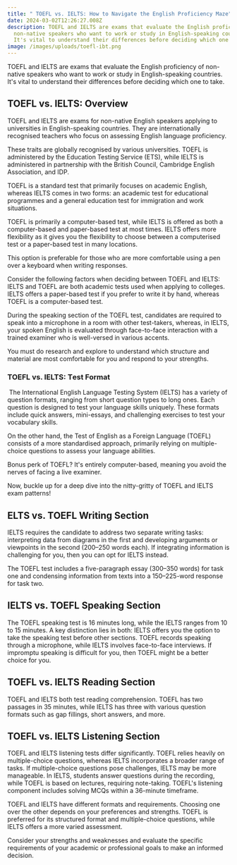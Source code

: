 ```yaml
---
title: " TOEFL vs. IELTS: How to Navigate the English Proficiency Maze"
date: 2024-03-02T12:26:27.008Z
description: TOEFL and IELTS are exams that evaluate the English proficiency of
  non-native speakers who want to work or study in English-speaking countries.
  It's vital to understand their differences before deciding which one to take.
image: /images/uploads/toefl-ibt.png
---
```

TOEFL and IELTS are exams that evaluate the English proficiency of non-native speakers who want to work or study in English-speaking countries. It's vital to understand their differences before deciding which one to take.

## TOEFL vs. IELTS: Overview

TOEFL and IELTS are exams for non-native English speakers applying to universities in English-speaking countries. They are internationally recognised teachers who focus on assessing English language proficiency.

These traits are globally recognised by various universities. TOEFL is administered by the Education Testing Service (ETS), while IELTS is administered in partnership with the British Council, Cambridge English Association, and IDP.

TOEFL is a standard test that primarily focuses on academic English, whereas IELTS comes in two forms: an academic test for educational programmes and a general education test for immigration and work situations. 

TOEFL is primarily a computer-based test, while IELTS is offered as both a computer-based and paper-based test at most times. IELTS offers more flexibility as it gives you the flexibility to choose between a computerised test or a paper-based test in many locations. 

This option is preferable for those who are more comfortable using a pen over a keyboard when writing responses.

Consider the following factors when deciding between TOEFL and IELTS: IELTS and TOEFL are both academic tests used when applying to colleges. IELTS offers a paper-based test if you prefer to write it by hand, whereas TOEFL is a computer-based test. 

During the speaking section of the TOEFL test, candidates are required to speak into a microphone in a room with other test-takers, whereas, in IELTS, your spoken English is evaluated through face-to-face interaction with a trained examiner who is well-versed in various accents.

You must do research and explore to understand which structure and material are most comfortable for you and respond to your strengths.

### TOEFL vs. IELTS: Tеst Format 

 The International English Language Testing System (IELTS) has a variety of question formats, ranging from short question types to long ones. Each question is designed to test your language skills uniquely. These formats include quick answers, mini-essays, and challenging exercises to test your vocabulary skills.

On the other hand, the Test of English as a Foreign Language (TOEFL) consists of a more standardised approach, primarily relying on multiple-choice questions to assess your language abilities.

Bonus perk of TOEFL? It's entirely computer-based, meaning you avoid the nerves of facing a live examiner.

Now, buckle up for a deep dive into the nitty-gritty of TOEFL and IELTS exam patterns!



## ELTS vs. TOEFL Writing Section

IELTS requires the candidate to address two separate writing tasks: interpreting data from diagrams in the first and developing arguments or viewpoints in the second (200–250 words each). If integrating information is challenging for you, then you can opt for IELTS instead.

The TOEFL test includes a five-paragraph essay (300–350 words) for task one and condensing information from texts into a 150–225-word response for task two.



## IELTS vs. TOEFL Speaking Section

The TOEFL speaking test is 16 minutes long, while the IELTS ranges from 10 to 15 minutes. A key distinction lies in both: IELTS offers you the option to take the speaking test before other sections. TOEFL records speaking through a microphone, while IELTS involves face-to-face interviews. If impromptu speaking is difficult for you, then TOEFL might be a better choice for you.

## TOEFL vs. IELTS Rеading Sеction 

TOEFL and IELTS both test reading comprehension. TOEFL has two passages in 35 minutes, while IELTS has three with various question formats such as gap fillings, short answers, and more.

## TOEFL vs. IELTS Listening Section

TOEFL and IELTS listening tests differ significantly. TOEFL relies heavily on multiple-choice questions, whereas IELTS incorporates a broader range of tasks. If multiple-choice questions pose challenges, IELTS may be more manageable. In IELTS, students answer questions during the recording, while TOEFL is based on lectures, requiring note-taking. TOEFL's listening component includes solving MCQs within a 36-minute timeframe.

TOEFL and IELTS have different formats and requirements. Choosing onе ovеr thе othеr dеpеnds on your prеfеrеncеs and strеngths. TOEFL is prеfеrrеd for its structurеd format and multiplе-choicе quеstions, while IELTS offers a more variеd assеssmеnt. 

 Considеr your strengths and wеaknеssеs and еvaluatе thе specific rеquirеmеnts of your academic or professional goals to makе an informеd dеcision.